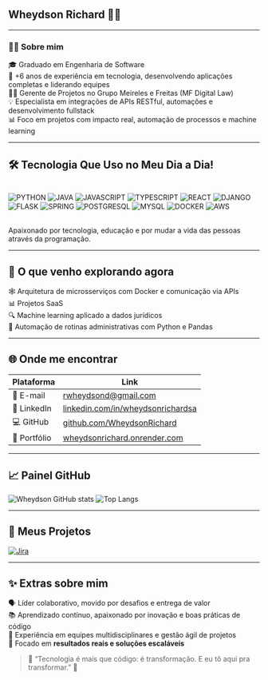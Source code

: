 ## Wheydson Richard 👨‍💻

---

### 👨‍💻 Sobre mim
🎓 Graduado em Engenharia de Software  
🚀 +6 anos de experiência em tecnologia, desenvolvendo aplicações completas e liderando equipes  
👨‍🏫 Gerente de Projetos no Grupo Meireles e Freitas (MF Digital Law)  
💡 Especialista em integrações de APIs RESTful, automações e desenvolvimento fullstack  
📊 Foco em projetos com impacto real, automação de processos e machine learning  

---

## 🛠️ Tecnologia Que Uso no Meu Dia a Dia!

<div style="display: inline_block"><br/>
    <img align="center" alt="PYTHON" src="https://img.shields.io/badge/Python-14354C?style=for-the-badge&logo=python&logoColor=white"/>
    <img align="center" alt="JAVA" src="https://img.shields.io/badge/Java-ED8B00?style=for-the-badge&logo=openjdk&logoColor=white"/>
    <img align="center" alt="JAVASCRIPT" src="https://img.shields.io/badge/JavaScript-F7DF1E?style=for-the-badge&logo=javascript&logoColor=black"/>
    <img align="center" alt="TYPESCRIPT" src="https://img.shields.io/badge/TypeScript-007ACC?style=for-the-badge&logo=typescript&logoColor=white"/>
    <img align="center" alt="REACT" src="https://img.shields.io/badge/React-20232A?style=for-the-badge&logo=react&logoColor=61DAFB"/>
    <img align="center" alt="DJANGO" src="https://img.shields.io/badge/Django-092E20?style=for-the-badge&logo=django&logoColor=white"/>
    <img align="center" alt="FLASK" src="https://img.shields.io/badge/Flask-000000?style=for-the-badge&logo=flask&logoColor=white"/>
    <img align="center" alt="SPRING" src="https://img.shields.io/badge/Spring%20Boot-6DB33F?style=for-the-badge&logo=springboot&logoColor=white"/>
    <img align="center" alt="POSTGRESQL" src="https://img.shields.io/badge/PostgreSQL-336791?style=for-the-badge&logo=postgresql&logoColor=white"/>
    <img align="center" alt="MYSQL" src="https://img.shields.io/badge/MySQL-4479A1?style=for-the-badge&logo=mysql&logoColor=white"/>
    <img align="center" alt="DOCKER" src="https://img.shields.io/badge/Docker-2496ED?style=for-the-badge&logo=docker&logoColor=white"/>
    <img align="center" alt="AWS" src="https://img.shields.io/badge/AWS-232F3E?style=for-the-badge&logo=amazon-aws&logoColor=white"/>
</div><br/>

Apaixonado por tecnologia, educação e por mudar a vida das pessoas através da programação.

---

## 🧠 O que venho explorando agora
🕸️ Arquitetura de microsserviços com Docker e comunicação via APIs  
📊 Projetos SaaS  
🔍 Machine learning aplicado a dados jurídicos  
📝 Automação de rotinas administrativas com Python e Pandas  

---

## 🌐 Onde me encontrar

| Plataforma  | Link |
|-------------|------|
| 📧 E-mail   | rwheydsond@gmail.com |
| 💼 LinkedIn | [linkedin.com/in/wheydsonrichardsa](https://www.linkedin.com/in/wheydsonrichardsa) |
| 💻 GitHub   | [github.com/WheydsonRichard](https://github.com/WheydsonRichard) |
| 📝 Portfólio| [wheydsonrichard.onrender.com](https://wheydsonrichard.onrender.com) |

---

## 📈 Painel GitHub

![Wheydson GitHub stats](https://github-readme-stats.vercel.app/api?username=WheydsonRichard&show_icons=true&theme=dark)
![Top Langs](https://github-readme-stats.vercel.app/api/top-langs/?username=WheydsonRichard&layout=compact)

---

## 🚀 Meus Projetos

[![Jira](https://img.shields.io/badge/Jira-0052CC?style=for-the-badge&logo=Jira&logoColor=white)]()

---

## ✨ Extras sobre mim  
🗣️ Líder colaborativo, movido por desafios e entrega de valor  
📚 Aprendizado contínuo, apaixonado por inovação e boas práticas de código  
🤝 Experiência em equipes multidisciplinares e gestão ágil de projetos  
🚀 Focado em **resultados reais e soluções escaláveis**

> 🌟 “Tecnologia é mais que código: é transformação. E eu tô aqui pra transformar.” 🌟
